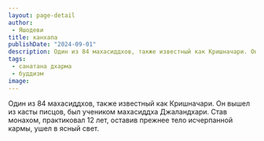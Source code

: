 ```yaml
---
layout: page-detail
author:
 - Яшодеви
title: канхапа
publishDate: "2024-09-01"
description: Один из 84 махасиддхов, также известный как Кришначари. Он вышел из касты писцов, был учеником махасиддха Джаландхари. Став монахом, практиковал 12 лет, оставив прежнее тело исчерпанной кармы, ушел в ясный свет.
tags:
 - санатана дхарма
 - буддизм
image: 
---
```


Один из 84 махасиддхов, также известный как Кришначари. Он вышел из касты писцов, был учеником махасиддха Джаландхари. Став монахом, практиковал 12 лет, оставив прежнее тело исчерпанной кармы, ушел в ясный свет.

